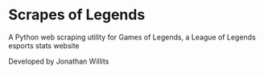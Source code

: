 # Scrapes of Legends
<p>A Python web scraping utility for Games of Legends, a League of Legends esports stats website </p>
<p>Developed by Jonathan Willits</p>

